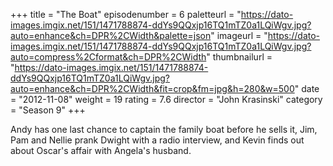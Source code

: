 +++
title = "The Boat"
episodenumber = 6
paletteurl = "https://dato-images.imgix.net/151/1471788874-ddYs9QQxjp16TQ1mTZ0a1LQiWgv.jpg?auto=enhance&ch=DPR%2CWidth&palette=json"
imageurl = "https://dato-images.imgix.net/151/1471788874-ddYs9QQxjp16TQ1mTZ0a1LQiWgv.jpg?auto=compress%2Cformat&ch=DPR%2CWidth"
thumbnailurl = "https://dato-images.imgix.net/151/1471788874-ddYs9QQxjp16TQ1mTZ0a1LQiWgv.jpg?auto=enhance&ch=DPR%2CWidth&fit=crop&fm=jpg&h=280&w=500"
date = "2012-11-08"
weight = 19
rating = 7.6
director = "John Krasinski"
category = "Season 9"
+++

Andy has one last chance to captain the family boat before he sells it, Jim, Pam and Nellie prank Dwight with a radio interview, and Kevin finds out about Oscar's affair with Angela's husband.